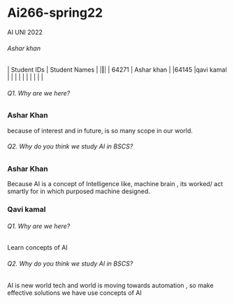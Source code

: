 # Ai266-spring22
AI UNI 2022
###### Ashar khan
| Student IDs    | Student Names  |
|________________|________________|
| 64271          | Ashar khan     |
|64145           |qavi kamal                |
|                |                |
|                |                |
|                |                |

###### Q1. Why are we here?
### Ashar Khan
because of interest and in future, is so many scope in our world.


###### Q2. Why do you think we study AI in BSCS?
### Ashar Khan
Because AI is a concept of Intelligence like, machine brain , its worked/ act smartly for in which purposed machine designed. 


### Qavi kamal
###### Q1. Why are we here?
Learn concepts of AI


###### Q2. Why do you think we study AI in BSCS?

AI is new world tech and world is moving towards automation , so make effective solutions we have use concepts of AI 

